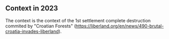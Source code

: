 
Context in 2023
---------------
The context is the context of the 1st settlement complete destruction commited by "Croatian Forests" 
(https://liberland.org/en/news/490-brutal-croatia-invades-liberland).


